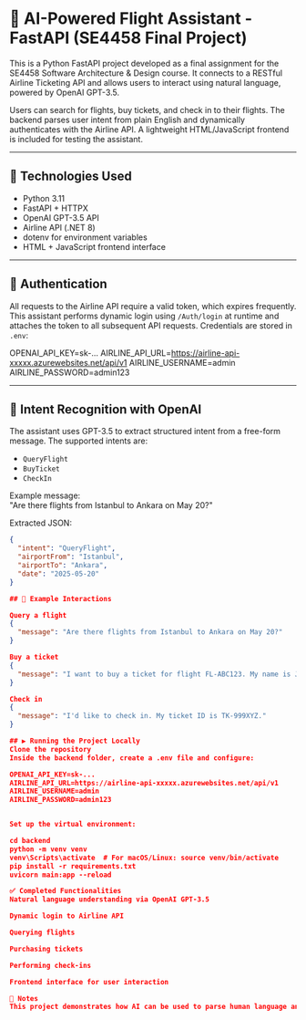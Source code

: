 # 🧠 AI-Powered Flight Assistant - FastAPI (SE4458 Final Project)

This is a Python FastAPI project developed as a final assignment for the SE4458 Software Architecture & Design course. It connects to a RESTful Airline Ticketing API and allows users to interact using natural language, powered by OpenAI GPT-3.5.

Users can search for flights, buy tickets, and check in to their flights. The backend parses user intent from plain English and dynamically authenticates with the Airline API. A lightweight HTML/JavaScript frontend is included for testing the assistant.

---

## 🔧 Technologies Used

- Python 3.11  
- FastAPI + HTTPX  
- OpenAI GPT-3.5 API  
- Airline API (.NET 8)  
- dotenv for environment variables  
- HTML + JavaScript frontend interface  

---

## 🔐 Authentication

All requests to the Airline API require a valid token, which expires frequently. This assistant performs dynamic login using `/Auth/login` at runtime and attaches the token to all subsequent API requests. Credentials are stored in `.env`:

OPENAI_API_KEY=sk-...
AIRLINE_API_URL=https://airline-api-xxxxx.azurewebsites.net/api/v1
AIRLINE_USERNAME=admin
AIRLINE_PASSWORD=admin123


---

## 🧠 Intent Recognition with OpenAI

The assistant uses GPT-3.5 to extract structured intent from a free-form message. The supported intents are:

- `QueryFlight`  
- `BuyTicket`  
- `CheckIn`

Example message:  
"Are there flights from Istanbul to Ankara on May 20?"

Extracted JSON:
```json
{
  "intent": "QueryFlight",
  "airportFrom": "Istanbul",
  "airportTo": "Ankara",
  "date": "2025-05-20"
}

## 💬 Example Interactions

Query a flight
{
  "message": "Are there flights from Istanbul to Ankara on May 20?"
}

Buy a ticket
{
  "message": "I want to buy a ticket for flight FL-ABC123. My name is John Doe."
}

Check in
{
  "message": "I'd like to check in. My ticket ID is TK-999XYZ."
}

## ▶️ Running the Project Locally
Clone the repository
Inside the backend folder, create a .env file and configure:

OPENAI_API_KEY=sk-...
AIRLINE_API_URL=https://airline-api-xxxxx.azurewebsites.net/api/v1
AIRLINE_USERNAME=admin
AIRLINE_PASSWORD=admin123


Set up the virtual environment:

cd backend
python -m venv venv
venv\Scripts\activate  # For macOS/Linux: source venv/bin/activate
pip install -r requirements.txt
uvicorn main:app --reload

✅ Completed Functionalities
Natural language understanding via OpenAI GPT-3.5

Dynamic login to Airline API

Querying flights

Purchasing tickets

Performing check-ins

Frontend interface for user interaction

📝 Notes
This project demonstrates how AI can be used to parse human language and integrate with microservice-based systems. It combines NLP, REST APIs, and a service-oriented backend into a unified assistant that bridges the gap between user input and business logic.